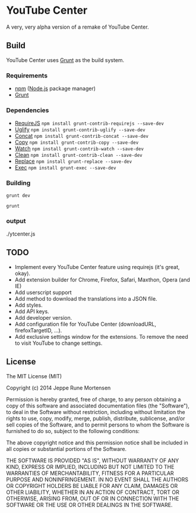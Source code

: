 YouTube Center
==============
A very, very alpha version of a remake of YouTube Center.


Build
-----
YouTube Center uses [Grunt](http://gruntjs.com/) as the build system.

### Requirements
 * [npm](https://npmjs.org/) ([Node.js](http://nodejs.org/) package manager)
 * [Grunt](http://gruntjs.com/)

### Dependencies
 * [RequireJS](https://github.com/gruntjs/grunt-contrib-requirejs) `npm install grunt-contrib-requirejs --save-dev`
 * [Uglify](https://github.com/gruntjs/grunt-contrib-uglify) `npm install grunt-contrib-uglify --save-dev`
 * [Concat](https://github.com/gruntjs/grunt-contrib-concat) `npm install grunt-contrib-concat --save-dev`
 * [Copy](https://github.com/gruntjs/grunt-contrib-copy) `npm install grunt-contrib-copy --save-dev`
 * [Watch](https://github.com/gruntjs/grunt-contrib-watch) `npm install grunt-contrib-watch --save-dev`
 * [Clean](https://github.com/gruntjs/grunt-contrib-clean) `npm install grunt-contrib-clean --save-dev`
 * [Replace](https://github.com/outaTiME/grunt-replace) `npm install grunt-replace --save-dev`
 * [Exec](https://github.com/jharding/grunt-exec) `npm install grunt-exec --save-dev`
 
### Building
`grunt dev`

`grunt`

### output
./ytcenter.js

TODO
----
 * Implement every YouTube Center feature using requirejs (it's great, okay).
 * Add extension builder for Chrome, Firefox, Safari, Maxthon, Opera (and IE)
 * Add userscript support
 * Add method to download the translations into a JSON file.
 * Add styles.
 * Add API keys.
 * Add developer version.
 * Add configuration file for YouTube Center (downloadURL, firefoxTargetID, ...).
 * Add exclusive settings window for the extensions. To remove the need to visit YouTube to change settings.

License
-------
The MIT License (MIT)

Copyright (c) 2014 Jeppe Rune Mortensen

Permission is hereby granted, free of charge, to any person obtaining a copy of
this software and associated documentation files (the "Software"), to deal in
the Software without restriction, including without limitation the rights to
use, copy, modify, merge, publish, distribute, sublicense, and/or sell copies of
the Software, and to permit persons to whom the Software is furnished to do so,
subject to the following conditions:

The above copyright notice and this permission notice shall be included in all
copies or substantial portions of the Software.

THE SOFTWARE IS PROVIDED "AS IS", WITHOUT WARRANTY OF ANY KIND, EXPRESS OR
IMPLIED, INCLUDING BUT NOT LIMITED TO THE WARRANTIES OF MERCHANTABILITY, FITNESS
FOR A PARTICULAR PURPOSE AND NONINFRINGEMENT. IN NO EVENT SHALL THE AUTHORS OR
COPYRIGHT HOLDERS BE LIABLE FOR ANY CLAIM, DAMAGES OR OTHER LIABILITY, WHETHER
IN AN ACTION OF CONTRACT, TORT OR OTHERWISE, ARISING FROM, OUT OF OR IN
CONNECTION WITH THE SOFTWARE OR THE USE OR OTHER DEALINGS IN THE SOFTWARE.
 